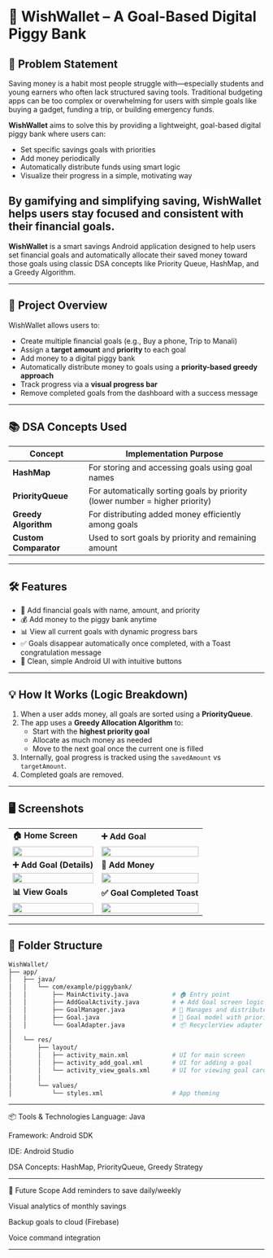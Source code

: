 # 📱 WishWallet – A Goal-Based Digital Piggy Bank

## 🧩 Problem Statement

Saving money is a habit most people struggle with—especially students and young earners who often lack structured saving tools. Traditional budgeting apps can be too complex or overwhelming for users with simple goals like buying a gadget, funding a trip, or building emergency funds.

**WishWallet** aims to solve this by providing a lightweight, goal-based digital piggy bank where users can:

- Set specific savings goals with priorities  
- Add money periodically  
- Automatically distribute funds using smart logic  
- Visualize their progress in a simple, motivating way  

By gamifying and simplifying saving, WishWallet helps users stay focused and consistent with their financial goals.
---

**WishWallet** is a smart savings Android application designed to help users set financial goals and automatically allocate their saved money toward those goals using classic DSA concepts like Priority Queue, HashMap, and a Greedy Algorithm.

---

## 🚀 Project Overview

WishWallet allows users to:

- Create multiple financial goals (e.g., Buy a phone, Trip to Manali)
- Assign a **target amount** and **priority** to each goal
- Add money to a digital piggy bank
- Automatically distribute money to goals using a **priority-based greedy approach**
- Track progress via a **visual progress bar**
- Remove completed goals from the dashboard with a success message

---

## 📚 DSA Concepts Used

| Concept         | Implementation Purpose |
|----------------|-------------------------|
| **HashMap**     | For storing and accessing goals using goal names |
| **PriorityQueue** | For automatically sorting goals by priority (lower number = higher priority) |
| **Greedy Algorithm** | For distributing added money efficiently among goals |
| **Custom Comparator** | Used to sort goals by priority and remaining amount |

---

## 🛠️ Features

- 🎯 Add financial goals with name, amount, and priority
- 💰 Add money to the piggy bank anytime
- 📊 View all current goals with dynamic progress bars
- ✅ Goals disappear automatically once completed, with a Toast congratulation message
- 📱 Clean, simple Android UI with intuitive buttons

---

## 💡 How It Works (Logic Breakdown)

1. When a user adds money, all goals are sorted using a **PriorityQueue**.
2. The app uses a **Greedy Allocation Algorithm** to:
   - Start with the **highest priority goal**
   - Allocate as much money as needed
   - Move to the next goal once the current one is filled
3. Internally, goal progress is tracked using the `savedAmount` vs `targetAmount`.
4. Completed goals are removed.

---


## 🖥️ Screenshots

<table>
  <tr>
    <td><b>🏠 Home Screen</b></td>
    <td><b>➕ Add Goal</b></td>
  </tr>
  <tr>
    <td><img src="https://github.com/user-attachments/assets/b8460bf5-ca52-41d8-81e5-c78005d52626" width="100%"/></td>
    <td><img src="https://github.com/user-attachments/assets/5bdf5cdc-f6f2-4516-b36d-04eab3a3d54c" width="100%"/></td>
  </tr>
  <tr>
    <td><b>➕ Add Goal (Details)</b></td>
    <td><b>💸 Add Money</b></td>
  </tr>
  <tr>
    <td><img src="https://github.com/user-attachments/assets/c3488512-bbdb-4658-9244-4b26f43beaea" width="100%"/></td>
    <td><img src="https://github.com/user-attachments/assets/4bda54b7-6d2f-41ff-a71e-896e32220fef" width="100%"/></td>
  </tr>
  <tr>
    <td><b>📊 View Goals</b></td>
    <td><b>✅ Goal Completed Toast</b></td>
  </tr>
  <tr>
    <td><img src="https://github.com/user-attachments/assets/0d2f15fd-2388-4ab5-b837-568e3eb5a6a7" width="100%"/></td>
    <td><img src="https://github.com/user-attachments/assets/44014c66-f669-4385-a89b-dd0544f4d661" width="100%"/></td>
  </tr>
</table>

---

## 📂 Folder Structure

```bash
WishWallet/
├── app/
│   ├── java/
│   │   └── com/example/piggybank/
│   │       ├── MainActivity.java            # 🏠 Entry point
│   │       ├── AddGoalActivity.java         # ➕ Add Goal screen logic
│   │       ├── GoalManager.java             # 🔄 Manages and distributes funds
│   │       ├── Goal.java                    # 🎯 Goal model with priority
│   │       └── GoalAdapter.java             # 📦 RecyclerView adapter
│
│   └── res/
│       ├── layout/
│       │   ├── activity_main.xml            # UI for main screen
│       │   ├── activity_add_goal.xml        # UI for adding a goal
│       │   └── activity_view_goals.xml      # UI for viewing goal cards
│       │
│       └── values/
│           └── styles.xml                   # App theming

```
---

📦 Tools & Technologies
Language: Java

Framework: Android SDK

IDE: Android Studio

DSA Concepts: HashMap, PriorityQueue, Greedy Strategy

---

🎯 Future Scope
Add reminders to save daily/weekly

Visual analytics of monthly savings

Backup goals to cloud (Firebase)

Voice command integration

---

